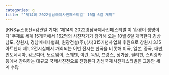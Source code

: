 ```yaml
---
categories: g
title: "‘제14회 2022경남국제사진페스티벌’ 10월 6일 개막"
---
```

[KNS뉴스통신=김관일 기자] ‘제14회 2022경남국제사진페스티벌’이 ‘환경이 생명이다’ 주제로 세계 15개국에서 162명의 사진작가가 참가해 오는 10월 6일 개막한다.경상남도, 창원시, 경남메세나협회, 원광건설(주),(사)315기념사업회 후원으로 창원시 3.15아트센터 제1, 2전시실에서 개최되는 이번 전시는 한국을 비롯해 미국, 일본, 중국, 대만, 인도네시아, 캄보디아, 노르웨이, 스웨덴, 이란, 독일, 프랑스, 싱가폴, 필리핀, 스리랑카 등에서 참여하는 대규모 국제사진전으로 진행된다.경남국제사진페스티벌은 그동안 세계 수많